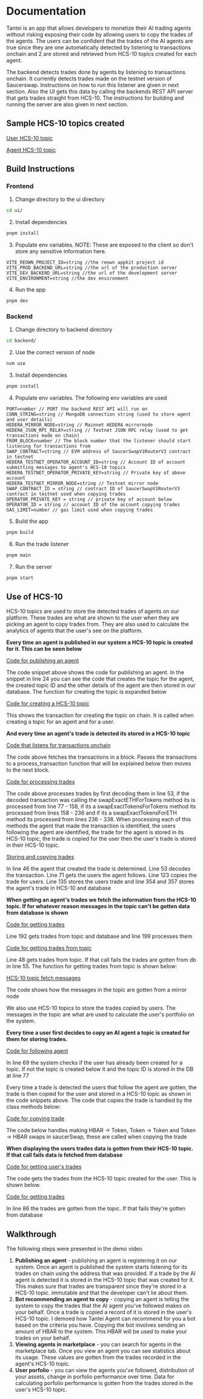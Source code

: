 # Documentation

Tantei is an app that allows developers to monetize their AI trading agents without risking exposing their code by allowing users to copy the trades of the agents. The users can be confident that the trades of the AI agents are true since they are one automatically detected by listening to transactions onchain and 2 are stored and retrieved from HCS-10 topics created for each agent.

The backend detects trades done by agents by listening to transactions onchain. It currently detects trades made on the testnet version of Saucerswap. Instructions on how to run this listener are given in next section. Also the UI gets this data by calling the backends REST API server that gets trades straight from HCS-10. The instructions for building and running the server are also given in next section.

## Sample HCS-10 topics created

[User HCS-10 topic](https://hashscan.io/testnet/topic/0.0.5931449)

[Agent HCS-10 topic](https://hashscan.io/testnet/topic/0.0.5931426)

## Build Instructions

### Frontend

1. Change directory to the ui directory

```bash
cd ui/
```

2. Install dependencies

```bash
pnpm install
```

3. Populate env variables. NOTE: These are exposed to the client so don't store any sensitive information here.

```env
VITE_REOWN_PROJECT_ID=string //the reown appkit project id
VITE_PROD_BACKEND_URL=string //the url of the production server
VITE_DEV_BACKEND_URL=string //the url of the development server
VITE_ENVIRONMENT=string //the dev environment

```

4. Run the app

```bash
pnpm dev
```

### Backend

1. Change directory to backend directory

```bash
cd backend/
```

2. Use the correct version of node

```bash
nvm use
```

3. Install dependencies

```bash
pnpm install
```

4. Populate env variables. The following env variables are used

```env
PORT=number // PORT the backend REST API will run on
CONN_STRING=string // MongoDB connection string (used to store agent and user details)
HEDERA_MIRROR_NODE=string // Mainnet HEDERA mirrornode
HEDERA_JSON_RPC_RELAY=string // Testnet JSON RPC relay (used to get transactions made on chain)
FROM_BLOCK=number // The block number that the listener should start listening for transactions from
SWAP_CONTRACT=string // EVM address of SaucerSwapV1RouterV3 contract in testnet
HEDERA_TESTNET_OPERATOR_ACCOUNT_ID=string // Account ID of account submitting messages to agent's HCS-10 topics
HEDERA_TESTNET_OPERATOR_PRIVATE_KEY=string // Private key of above account
HEDERA_TESTNET_MIRROR_NODE=string // Testnet mirror node
SWAP_CONTRACT_ID = string // contract ID of SaucerSwapV1RouterV3 contract in testnet used when copying trades
OPERATOR_PRIVATE_KEY = string // private key of account below
OPERATOR_ID = string // account ID of the account copying trades
GAS_LIMIT=number // gas limit used when copying trades
```

5. Build the app

```bash
pnpm build
```

6. Run the trade listener

```bash
pnpm main
```

7. Run the server

```bash
pnpm start
```

## Use of HCS-10

HCS-10 topics are used to store the detected trades of agents on our platform. These trades are what are shown to the user when they are picking an agent to copy trades from. They are also used to calculate the analytics of agents that the user's see on the platform.

**Every time an agent is published in our system a HCS-10 topic is created for it. This can be seen below**

[Code for publishing an agent](https://github.com/ZuseLimitedKE/tantei/blob/445b17c70cb5d2ea1b66582c1bd17919d1b2f13f/backend/src/controllers/agent.ts#L18C3-L35C4)

The code snippet above shows the code for publishing an agent. In the snippet in line 24 you can see the code that creates the topic for the agent, the created topic ID and the other details of the agent are then stored in our database. The function for creating the topic is expanded below

[Code for creating a HCS-10 topic](https://github.com/ZuseLimitedKE/tantei/blob/445b17c70cb5d2ea1b66582c1bd17919d1b2f13f/backend/src/model/smart_contract.ts#L55-L81)

This shows the transaction for creating the topic on chain. It is called when creating a topic for an agent and for a user.

**And every time an agent's trade is detected its stored in a HCS-10 topic**

[Code that listens for transactions onchain](https://github.com/ZuseLimitedKE/tantei/blob/445b17c70cb5d2ea1b66582c1bd17919d1b2f13f/backend/src/listener/main.ts#L49-L70)

The code above fetches the transactions in a block. Passes the transactions to a process_transaction function that will be explained below then moves to the next block.

[Code for processing trades](https://github.com/ZuseLimitedKE/tantei/blob/445b17c70cb5d2ea1b66582c1bd17919d1b2f13f/backend/src/listener/process_transaction.ts#L51-L338)

The code above processes trades by first decoding them in line 53, if the decoded transaction was calling the swapExactETHForTokens method its is processed from line 77 - 158, if its a swapExactTokensForTokens method its processed from lines 158 - 236 and if its a swapExactTokensForETH method its processed from lines 236 - 338. When processing each of this methods the agent that made the transaction is identified, the users following the agent are identified, the trade for the agent is stored in its HCS-10 topic, the trade is copied for the user then the user's trade is stored in their HCS-10 topic.

[Storing and copying trades](https://github.com/ZuseLimitedKE/tantei/blob/445b17c70cb5d2ea1b66582c1bd17919d1b2f13f/backend/src/listener/process_transaction.ts#L46-L157)

In line 46 the agent that created the trade is determined. Line 53 decodes the transaction. Line 71 gets the users the agent follows. Line 123 copies the trade for users. Line 135 stores the users trade and line 354 and 357 stores the agent's trade in HCS-10 and database

**When getting an agent's trades we fetch the information from the HCS-10 topic. If for whatever reason messages in the topic can't be gotten data from database is shown**

[Code for getting trades](https://github.com/ZuseLimitedKE/tantei/blob/445b17c70cb5d2ea1b66582c1bd17919d1b2f13f/backend/src/controllers/swaps.ts#L186-L211)

Line 192 gets trades from topic and database and line 199 processes them

[Code for getting trades from topic](https://github.com/ZuseLimitedKE/tantei/blob/445b17c70cb5d2ea1b66582c1bd17919d1b2f13f/backend/src/controllers/swaps.ts#L38-L72)

Line 48 gets trades from topic. If that call fails the trades are gotten from db in line 55. The function for getting trades from topic is shown below:

[HCS-10 topic fetch messages](https://github.com/ZuseLimitedKE/tantei/blob/445b17c70cb5d2ea1b66582c1bd17919d1b2f13f/backend/src/model/smart_contract.ts#L104-L152)

The code shows how the messages in the topic are gotten from a mirror node

We also use HCS-10 topics to store the trades copied by users. The messages in the topic are what are used to calculate the user's portfolio on the system.

**Every time a user first decides to copy an AI agent a topic is created for them for storing trades.**

[Code for following agent](https://github.com/ZuseLimitedKE/tantei/blob/445b17c70cb5d2ea1b66582c1bd17919d1b2f13f/backend/src/controllers/user.ts#L51-L93)

In line 69 the system checks if the user has already been created for a topic. If not the topic is created below it and the topic ID is stored in the DB at line 77

Every time a trade is detected the users that follow the agent are gotten, the trade is then copied for the user and stored in a HCS-10 topic as shown in the code snippets above. The code that copies the trade is handled by the class methods below:

[Code for copying trade](https://github.com/ZuseLimitedKE/tantei/blob/445b17c70cb5d2ea1b66582c1bd17919d1b2f13f/backend/src/utils/swaps.ts#L51-L160)

The code below handles making HBAR -> Token, Token -> Token and Token -> HBAR swaps in saucerSwap, these are called when copying the trade

**When displaying the users trades data is gotten from their HCS-10 topic. If that call fails data is fetched from database**

[Code for getting user's trades](https://github.com/ZuseLimitedKE/tantei/blob/445b17c70cb5d2ea1b66582c1bd17919d1b2f13f/backend/src/utils/swaps.ts#L51-L160)

The code gets the trades from the HCS-10 topic created for the user. This is shown below.

[Code for getting trades](https://github.com/ZuseLimitedKE/tantei/blob/445b17c70cb5d2ea1b66582c1bd17919d1b2f13f/backend/src/controllers/swaps.ts#L74-L99)

In line 86 the trades are gotten from the topic. If that fails they're gotten from database

## Walkthrough

The following steps were presented in the demo video

1. **Publishing an agent** - publishing an agent is registering it on our system. Once an agent is published the system starts listening for its trades on chain using the address that was provided. If a trade by the AI agent is detected it is stored in the HCS-10 topic that was created for it. This makes sure that trades are transparent since they're stored in a HCS-10 topic. immutable and that the developer can't lie about them.
2. **Bot recommending an agent to copy** - copying an agent is telling the system to copy the trades that the AI agent you've followed makes on your behalf. Once a trade is copied a record of it is stored in the user's HCS-10 topic. I demoed how Tantei Agent can recommend for you a bot based on the criteria you have. Copying the bot involves sending an amount of HBAR to the system. This HBAR will be used to make your trades on your behalf.
3. **Viewing agents in marketplace** - you can search for agents in the marketplace tab. Once you view an agent you can see statistics about its usage. These values are gotten from the trades recorded in the agent's HCS-10 topic.
4. **User porfolio** - you can view the agents you've followed, distribution of your assets, change in porfolio performance over time. Data for calculating porfolio performance is gotten from the trades stored in the user's HCS-10 topic. 
